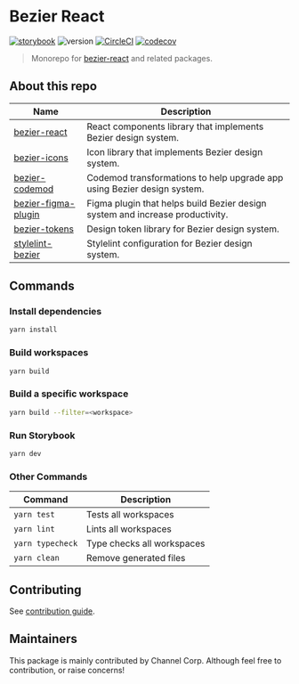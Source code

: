 # Bezier React

[![storybook](https://shields.io/badge/storybook-white?logo=storybook&style=flat)](https://main--62bead1508281287d3c94d25.chromatic.com) ![version](https://img.shields.io/github/package-json/v/channel-io/bezier-react?filename=packages%2Fbezier-react%2Fpackage.json) [![CircleCI](https://dl.circleci.com/status-badge/img/gh/channel-io/bezier-react/tree/main.svg?style=svg)](https://dl.circleci.com/status-badge/redirect/gh/channel-io/bezier-react/tree/main) [![codecov](https://codecov.io/gh/channel-io/bezier-react/branch/main/graph/badge.svg?token=bwCtdh41fD)](https://codecov.io/gh/channel-io/bezier-react)

> Monorepo for [bezier-react](packages/bezier-react) and related packages.

## About this repo

| Name                                                | Description                                                                   |
| --------------------------------------------------- | ----------------------------------------------------------------------------- |
| [bezier-react](packages/bezier-react)               | React components library that implements Bezier design system.                |
| [bezier-icons](packages/bezier-icons)               | Icon library that implements Bezier design system.                            |
| [bezier-codemod](packages/bezier-codemod)           | Codemod transformations to help upgrade app using Bezier design system.       |
| [bezier-figma-plugin](packages/bezier-figma-plugin) | Figma plugin that helps build Bezier design system and increase productivity. |
| [bezier-tokens](packages/bezier-tokens)             | Design token library for Bezier design system.                                |
| [stylelint-bezier](packages/stylelint-bezier)       | Stylelint configuration for Bezier design system.                             |

## Commands

### Install dependencies

```bash
yarn install
```

### Build workspaces

```bash
yarn build
```

### Build a specific workspace

```bash
yarn build --filter=<workspace>
```

### Run Storybook

```bash
yarn dev
```

### Other Commands

| Command                | Description                             |
| ---------------------- | --------------------------------------- |
| `yarn test`            | Tests all workspaces                    |
| `yarn lint`            | Lints all workspaces                    |
| `yarn typecheck`       | Type checks all workspaces              |
| `yarn clean`           | Remove generated files                  |

## Contributing

See [contribution guide](./.github/CONTRIBUTING.md).

## Maintainers

This package is mainly contributed by Channel Corp. Although feel free to contribution, or raise concerns!
